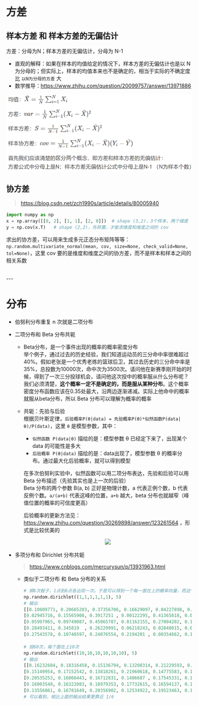 # 方差
## 样本方差 和 样本方差的无偏估计
方差：分母为N；样本方差的无偏估计，分母为 N-1  
* 直观的解释：如果在样本的均值给定的情况下，样本方差的无偏估计也是以 N 为分母的；但实际上，样本的均值本来也不是确定的，相当于实际的不确定度比 `以N为分母的方差` 大  
* 数学推导：https://www.zhihu.com/question/20099757/answer/13971886

<p align="center" >
<img src="./pictures/var.png" width=600">
</p>

## 协方差
> https://blog.csdn.net/zch1990s/article/details/80005940  
```python
import numpy as np
x = np.array([[0, 2], [1, 1], [2, 0]])  # shape (3,2)，3个样本，两个维度
y = np.cov(x.T)   # shape (2,2)，先转置，才能求维度和维度之间的 cov
```
求出的协方差，可以用来生成多元正态分布矩阵等等：
`np.random.multivariate_normal(mean, cov, size=None, check_valid=None, tol=None)`，这里 cov 要的是维度和维度之间的协方差，而不是样本和样本之间的相关系数

<br>
---

# 分布
* 伯努利分布重复 n 次就是二项分布
* 二项分布和 Beta 分布共轭
    * Beta分布，是一个事件出现的概率的概率密度分布  
    举个例子，通过过去的历史经验，我们知道运动员的三分命中率很难超过40%。假如老张是一个优秀老练的篮球后卫，其过去历史的三分命中率是35%，总投数为10000次，命中次为3500次。请问他在新赛季刚开始的时候，得到了一次三分投球机会，请问他这次投中的概率服从什么分布呢？我们必须清楚，**这个概率一定不是确定的，而是服从某种分布**。这个概率密度分布函数应该在0.35处最大，沿两边逐渐递减。实际上他命中的概率就服从beta分布，所以 Beta 分布可以理解为概率的概率

    * 共轭：先验与后验  
    根据贝叶斯定律，`后验概率P(θ|data) = 先验概率P(θ)*似然函数P(data|θ)/P(data)`，这里 `θ` 是模型参数，其中：     
      * `似然函数 P(data|θ)` 描绘的是：模型参数 θ 已经定下来了，出现某个 data 的可能性是多大  
      * `后验概率 P(θ|data)` 描绘的是：data出现了，模型参数 θ 的概率分布。通过最大化后验概率，就可以得到模型    

       在多次伯努利实验中，似然函数可以用二项分布表达，先验和后验可以用 Beta 分布描述（先验其实也是上一次的后验）    
       Beta 分布的两个参数 B(a, b) 正好是物理计数，a 代表正例个数，b 代表反例个数。`a/(a+b)` 代表这峰的位置，`a+b` 越大，beta 分布也就越窄（峰值位置的概率的可信度更高） 
        
       后验概率的更新方法见：https://www.zhihu.com/question/30269898/answer/123261564 ，形式是比较优美的   

        <p align="center" >
        <img src="./pictures/beta.jpg" width="800">
        </p>

* 多项分布和 Dirichlet 分布共轭
    > https://www.cnblogs.com/mercurysun/p/13931963.html
    * 类似于二项分布 和 Beta 分布的关系

        ```python
        # 掷6次骰子，1点到6点各出现一次。于是可以得到一个每一面在上的概率向量，而这个概率向量不是确定的（它服从狄利克雷分布），打印5次这个概率向量
        np.random.dirichlet((1,1,1,1,1,1), 5)
        # 输出
        [[0.10809771, 0.20665203, 0.37356706, 0.16629097, 0.04227898, 0.10311324],
        [0.02945716, 0.15565908, 0.3917251 , 0.00122295, 0.41365818, 0.00827752],
        [0.05997965, 0.09749087, 0.45065787, 0.01162155, 0.27004202, 0.11020804],
        [0.28493411, 0.345819  , 0.26229991, 0.06218243, 0.02848015, 0.0162844 ],
        [0.27543578, 0.10746597, 0.24076554, 0.2194201 , 0.00354662, 0.15336599]])

        # 投60次，每个面在上10次
        np.random.dirichlet((10,10,10,10,10,10), 5)
        # 输出
        [[0.16232684, 0.18316458, 0.15136794, 0.13208314, 0.21229593, 0.15876157],
        [0.15149954, 0.17152542, 0.13818261, 0.21960618, 0.14775583, 0.17143041],
        [0.20535253, 0.16066443, 0.16712831, 0.1486687 , 0.17545331, 0.14273271],
        [0.16003548, 0.16322083, 0.18979353, 0.17732615, 0.16594137, 0.14368264],
        [0.13556861, 0.16781649, 0.20356902, 0.12534922, 0.19523463, 0.17246203]
        # 可以看到，相比上面的输出结果更靠近 1/6
        ```


